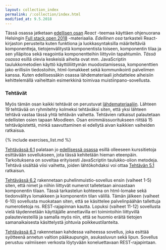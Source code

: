 ```yaml
---
layout: collection_index
permalink: /:collection/index.html
modified_at: 9.5.2018
---
```


Tässä osassa jatketaan [edellisen osan](../osa5) *React* -teemaa käyttäen ohjenuorana Helsingin [Full stack open 2018](https://fullstackopen.github.io/osa2/) -materiaalia. *Edellinen osa* tarkasteli React-kirjaston perusteita kuten funktiona ja luokkasyntaksilla määriteltäviä komponentteja, tietojenvälitystä komponentista toiseen, komponentin tilaa ja sen ylläpitoa sekä reagointia komponentteihin liittyviin tapahtumiin. *Tässä osassa* esillä olevia keskeisiä aiheita ovat mm.
JavaScriptin taulukkometodien käyttö käyttöliittymän muodostamisessa, komponenttien jako erillisiin tiedostoihin, html-lomakkeet sekä kommunikointi palvelimen kanssa. Kuten edellisessäkin osassa lähdemateriaali johdattelee aiheisiin kehittelemällä vaiheittain esimerkkinä toimivaa muistiinpano-sovellusta.


### Tehtävät

Myös tämän osan kaikki tehtävät on perustuvat [lähdemateriaaliin](https://fullstackopen.github.io/tehtävät/#osa-2). Lähteen 19 tehtävää on ryhmitehty kolmeksi tehtäväksi siten, että yksi lähteen tehtävä vastaa tässä yhtä tehtävän vaihetta. Tehtävien ratkaisut palautetaan edellisten osien tapaan Moodleen. Osan enimmäissuoritukseen riittää 15 tehtäväpistettä, minkä saavuttaminen ei edellytä aivan kaikkien vaiheiden ratkaisua.

{% include exercises_list.md %}


[Tehtävässä 6.1](tehtava61) palataan jo [edellisessä osassa](../osa5) esillä olleeseen kurssitietoja esittävään sovellukseen, jota tässä kehitetään hieman eteenpäin. Tarkoituksena on soveltaa erityisesti JavaScriptin taulukko-olion metodeja.
Tehtävä sisältää viisi vaihetta, joiden lähtökohdaksi voi ottaa [Tehtävän 5.1](../osa5/tehtava51) ratkaisun. 

[Tehtävässä 6.2](tehtava62) rakennetaan puhelinmuistio-sovellus ensin (vaiheet 1-5) siten, että nimet ja niihin liittyvät numerot talletetaan ainoastaan komponentin tilaan. Tässä tarkastelun kohteena on html-lomake sekä tiedonvälitys lomakkeen ja komponentin tilan välillä. Tämän jälkeen (vaiheet 6-10) sovellusta muokataan siten, että se käsittelee palvelinpäähän tallettuja numerotietoja ns. REST-rajapinnan kautta. Lopuksi (vaiheet 11-12) sovellusta vielä täydennetään käyttäjälle annettavilla eri toimintoihin liittyvillä palauteviesteillä ja samalla myös niin, että se huomio eräitä tietojen samanaikaisesta käsittelystä johtuvia poikkeustilanteita.

[Tehtävässä 6.3](tehtava63) rakennetaan kahdessa vaiheessa sovellus, joka esittää syötteenä annetun valtion pääkaupungin, asukasluvun sekä lipun. Sovellus perustuu valmiiseen verkosta löytyvään koneluettavaan REST-rajapintaan.
